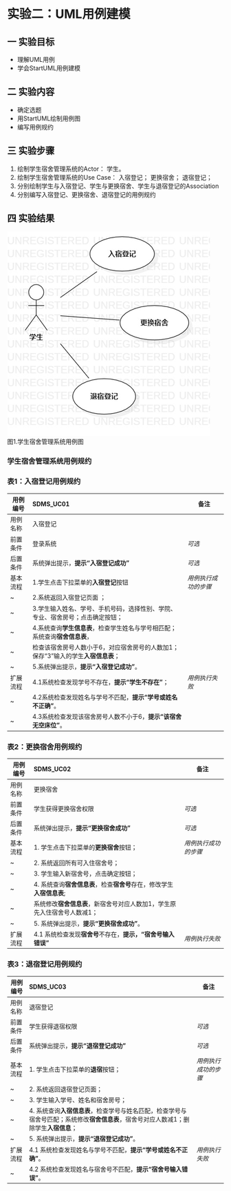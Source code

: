# 实验二：UML用例建模

## 一 实验目标
  - 理解UML用例
  - 学会StartUML用例建模
  
## 二 实验内容
  - 确定选题
  - 用StartUML绘制用例图
  - 编写用例规约
  
## 三 实验步骤
  1. 绘制学生宿舍管理系统的Actor：
    学生。
  2. 绘制学生宿舍管理系统的Use Case：
    入宿登记；
    更换宿舍；
    退宿登记；
  3. 分别绘制学生与入宿登记、学生与更换宿舍、学生与退宿登记的Association
  4. 分别编写入宿登记、更换宿舍、退宿登记的用例规约

## 四 实验结果

![UML图1](./学生宿舍管理系统用例图.jpg)   
图1.学生宿舍管理系统用例图

### 学生宿舍管理系统用例规约

### 表1：入宿登记用例规约  

用例编号  | SDMS_UC01 | 备注  
-|:-|-  
用例名称  |  入宿登记  |   
前置条件  |  登录系统    | *可选*   
后置条件  |  系统弹出提示，**提示“入宿登记成功”**     | *可选*   
基本流程| 1.学生点击下拉菜单的**入宿登记**按钮  |*用例执行成功的步骤*    
~| 2.系统返回入宿登记页面 ； |   
~|3.学生输入姓名、学号、手机号码，选择性别、学院、专业、宿舍房号；点击确定按钮； |   
~|4.系统查询**学生信息表**，检查学生姓名与学号相匹配；系统查询**宿舍信息表**，|
~| 检查该宿舍房号人数小于6，对应宿舍房号的人数加1；保存“3”输入的学生**入宿信息表**；  | 
~|5.系统弹出提示，**提示“入宿登记成功”**。 |  
扩展流程  |4.1系统检查发现学号不存在，**提示“学生不存在”**；  |*用例执行失败*    
~|4.2系统检查发现姓名与学号不匹配，**提示“学号或姓名不正确”**。  |  
~|4.3系统检查发现该宿舍房号人数不小于6，**提示“该宿舍无空床位”**。|



### 表2：更换宿舍用例规约  

用例编号  | SDMS_UC02 | 备注  
-|:-|-  
用例名称  |  更换宿舍  |   
前置条件  |  学生获得更换宿舍权限    | *可选*   
后置条件  |  系统弹出提示，**提示“更换宿舍成功”**    | *可选*   
基本流程  | 1. 学生点击下拉菜单的**更换宿舍**按钮；|*用例执行成功的步骤*    
~| 2. 系统返回所有可入住宿舍号；  |   
~| 3. 学生输入新宿舍号，点击确定按钮；  |   
~| 4. 系统查询**宿舍信息表**，检查**宿舍号**存在，修改学生**入宿信息表**;|
~|   系统修改**宿舍信息表**，新宿舍号对应人数加1，学生原先入住宿舍号人数减1； |   
~| 5. 系统弹出提示，**提示“更换宿舍成功”**。  |  
扩展流程  | 4.1 系统检查发现**宿舍号**不存在，**提示，“宿舍号输入错误”**  |*用例执行失败*  

### 表3：退宿登记用例规约  

用例编号  | SDMS_UC03 | 备注  
-|:-|-  
用例名称  |  退宿登记  |   
前置条件  | 学生获得退宿权限    | *可选*   
后置条件  |  系统弹出提示，**提示“退宿登记成功”**    | *可选*   
基本流程  | 1. 学生点击下拉菜单的**退宿**按钮；|*用例执行成功的步骤*    
~| 2. 系统返回退宿登记页面；  |   
~| 3. 学生输入学号、姓名和宿舍房号；  |   
~| 4. 系统查询**入宿信息表**，检查学号与姓名匹配，检查学号与宿舍号匹配；系统修改**宿舍信息表**，宿舍号对应人数减1；删除学生**入宿信息**；|  
~| 5. 系统弹出提示，**提示“退宿登记成功”**。  |  
扩展流程  | 4.1 系统检查发现姓名与学号不匹配，**提示“学号或姓名不正确”**。  |*用例执行失败* 
~| 4.2 系统检查发现姓名与宿舍号不匹配，**提示“宿舍号输入错误”**。 |

